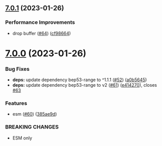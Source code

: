 ## [7.0.1](https://github.com/webtorrent/magnet-uri/compare/v7.0.0...v7.0.1) (2023-01-26)


### Performance Improvements

* drop buffer ([#64](https://github.com/webtorrent/magnet-uri/issues/64)) ([cf98664](https://github.com/webtorrent/magnet-uri/commit/cf98664336bfe813c4d1d55a54229667c01f0962))

# [7.0.0](https://github.com/webtorrent/magnet-uri/compare/v6.2.0...v7.0.0) (2023-01-26)


### Bug Fixes

* **deps:** update dependency bep53-range to ^1.1.1 ([#52](https://github.com/webtorrent/magnet-uri/issues/52)) ([a0b5645](https://github.com/webtorrent/magnet-uri/commit/a0b5645e12367a7b714c9ad875d6fd862cbacbb8))
* **deps:** update dependency bep53-range to v2 ([#61](https://github.com/webtorrent/magnet-uri/issues/61)) ([e414270](https://github.com/webtorrent/magnet-uri/commit/e414270069c74796a48b83f53276372012ba3d7a)), closes [#63](https://github.com/webtorrent/magnet-uri/issues/63)


### Features

* esm ([#60](https://github.com/webtorrent/magnet-uri/issues/60)) ([385ae9d](https://github.com/webtorrent/magnet-uri/commit/385ae9d29b436f2b7c6e4c5769012ad4223e6ab8))


### BREAKING CHANGES

* ESM only
